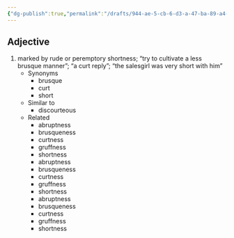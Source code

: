 ```yaml
---
{"dg-publish":true,"permalink":"/drafts/944-ae-5-cb-6-d3-a-47-ba-89-a4-8-fefcc-099-adc/","dgHomeLink":true,"dgPassFrontmatter":false}
---
```




## Adjective

1. marked by rude or peremptory shortness; “try to cultivate a less brusque manner”; “a curt reply”; “the salesgirl was very short with him”
	- Synonyms
		- brusque
		- curt
		- short
	- Similar to
		- discourteous
	- Related
		- abruptness
		- brusqueness
		- curtness
		- gruffness
		- shortness
		- abruptness
		- brusqueness
		- curtness
		- gruffness
		- shortness
		- abruptness
		- brusqueness
		- curtness
		- gruffness
		- shortness

